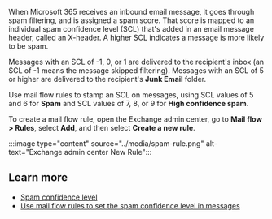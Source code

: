 When Microsoft 365 receives an inbound email message, it goes through spam filtering, and is assigned a spam score. That score is mapped to an individual spam confidence level (SCL) that's added in an email message header, called an X-header. A higher SCL indicates a message is more likely to be spam.

Messages with an SCL of -1, 0, or 1  are delivered to the recipient's inbox (an SCL of -1 means the message skipped filtering). Messages with an SCL of 5 or higher are delivered to the recipient's **Junk Email** folder.

Use mail flow rules to stamp an SCL on messages, using SCL values of 5 and 6 for **Spam** and SCL values of 7, 8, or 9 for **High confidence spam**.

To create a mail flow rule, open the Exchange admin center, go to **Mail flow > Rules**, select **Add**, and then select **Create a new rule**.

:::image type="content" source="../media/spam-rule.png" alt-text="Exchange admin center New Rule":::

## Learn more

- [Spam confidence level](/microsoft-365/security/office-365-security/spam-confidence-levels?azure-portal=true)
- [Use mail flow rules to set the spam confidence level in messages](/microsoft-365/security/office-365-security/use-mail-flow-rules-to-set-the-spam-confidence-level-scl-in-messages?azure-portal=true)
